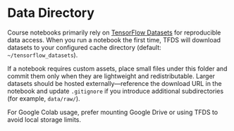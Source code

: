 # Data Directory

Course notebooks primarily rely on [TensorFlow Datasets](https://www.tensorflow.org/datasets) for reproducible data access. When you run a notebook the first time, TFDS will download datasets to your configured cache directory (default: `~/tensorflow_datasets`).

If a notebook requires custom assets, place small files under this folder and commit them only when they are lightweight and redistributable. Larger datasets should be hosted externally—reference the download URL in the notebook and update `.gitignore` if you introduce additional subdirectories (for example, `data/raw/`).

For Google Colab usage, prefer mounting Google Drive or using TFDS to avoid local storage limits.
